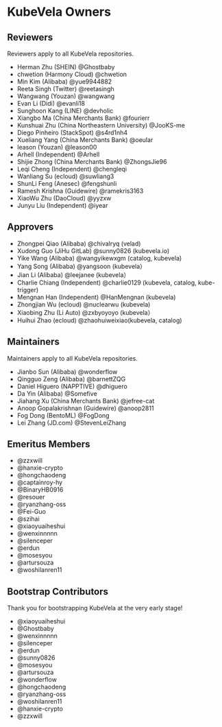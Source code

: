 # KubeVela Owners

## Reviewers

Reviewers apply to all KubeVela repositories.

- Herman Zhu (SHEIN) @Ghostbaby
- chwetion (Harmony Cloud) @chwetion
- Min Kim (Alibaba) @yue9944882
- Reeta Singh (Twitter) @reetasingh
- Wangwang (Youzan) @wangwang
- Evan Li (Didi) @evanli18
- Sunghoon Kang (LINE) @devholic
- Xiangbo Ma (China Merchants Bank) @fourierr
- Kunshuai Zhu (China Northeastern University) @JooKS-me
- Diego Pinheiro (StackSpot) @s4rd1nh4
- Xueliang Yang (China Merchants Bank) @oeular
- leason (Youzan) @leason00
- Arhell (Independent) @Arhell
- Shijie Zhong (China Merchants Bank) @ZhongsJie96
- Leqi Cheng (Independent) @chengleqi
- Wanliang Su (ecloud) @suwliang3
- ShunLi Feng (Anesec) @fengshunli
- Ramesh Krishna (Guidewire) @ramekris3163
- XiaoWu Zhu (DaoCloud) @yyzxw
- Junyu Liu (Independent) @iyear

## Approvers

- Zhongpei Qiao (Alibaba) @chivalryq (velad)
- Xudong Guo (JiHu GitLab) @sunny0826 (kubevela.io)
- Yike Wang (Alibaba) @wangyikewxgm (catalog, kubevela)
- Yang Song (Alibaba) @yangsoon (kubevela）
- Jian Li (Alibaba) @leejanee (kubevela）
- Charlie Chiang (Independent) @charlie0129 (kubevela, catalog, kube-trigger)
- Mengnan Han (Independent) @HanMengnan (kubevela)
- Zhongjian Wu (ecloud) @nuclearwu (kubevela)
- Xiaobing Zhu (Li Auto) @zxbyoyoyo (kubevela）
- Huihui Zhao (ecloud) @zhaohuiweixiao(kubevela, catalog)

## Maintainers

Maintainers apply to all KubeVela repositories.

- Jianbo Sun (Alibaba) @wonderflow
- Qingguo Zeng (Alibaba) @barnettZQG
- Daniel Higuero (NAPPTIVE) @dhiguero
- Da Yin (Alibaba) @Somefive
- Jiahang Xu (China Merchants Bank) @jefree-cat
- Anoop Gopalakrishnan (Guidewire) @anoop2811
- Fog Dong (BentoML) @FogDong
- Lei Zhang (JD.com) @StevenLeiZhang

## Emeritus Members

- @zzxwill
- @hanxie-crypto
- @hongchaodeng
- @captainroy-hy
- @BinaryHB0916
- @resouer
- @ryanzhang-oss
- @Fei-Guo
- @szihai
- @xiaoyuaiheshui
- @wenxinnnnn
- @silenceper
- @erdun
- @mosesyou
- @artursouza
- @woshilanren11

## Bootstrap Contributors

Thank you for bootstrapping KubeVela at the very early stage!

- @xiaoyuaiheshui
- @Ghostbaby
- @wenxinnnnn
- @silenceper
- @erdun
- @sunny0826
- @mosesyou
- @artursouza
- @wonderflow
- @hongchaodeng
- @ryanzhang-oss
- @woshilanren11
- @hanxie-crypto
- @zzxwill

